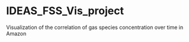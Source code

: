 # IDEAS_FSS_Vis_project
Visualization of the correlation of gas species concentration over time in Amazon
